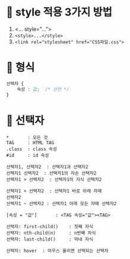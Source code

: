 # 👻 style 적용 3가지 방법
1. <... style="...">
2. `<style>...</style>`
3. `<link rel="stylesheet" href="CSS파일.css">` 

# 👻 형식
```css
선택자 {
    속성 : 값;  /* 선언 */
}
```

# 👻 선택자
```
*       : 모든 것
TAG     : HTML TAG
.class  : class 속성
#id     : id 속성

선택자1, 선택자2  : 선택자1과 선택자2
선택자1 선택자2  : 선택자1의 자손 선택자2
선택자1 > 선택자2  : 선택자1의 자식 선택자2

선택자1 + 선택자2  : 선택자1 바로 아래 자매
선택자2
선택자1 ~ 선택자2 : 선택자1 아래 모든 자매 선택자2

[속성 = "값"]       : <TAG 속성="값"><TAG>

선택자: first-child()    : 첫째 자식
선택자: nth-child(n)     : n번째 자식
선택자: last-child()     : 막내 자식

선택자: hover  : 마우스 올리면 선택되는 선택자
```